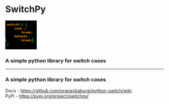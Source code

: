 # SwitchPy
![Logo](https://github.com/pranavbaburaj/python-switch/blob/main/logo.png)

### A simple python library for switch cases
<hr>

### A simple python library for switch cases
Docs - https://github.com/pranavbaburaj/python-switch/wiki
<br>
PyPi - https://pypi.org/project/switchpy/



